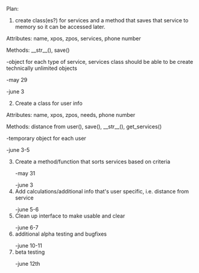 Plan: 
1. create class(es?) for services and a method that saves that service to memory so it can be accessed later.
</p/>Attributes: name, xpos, zpos, services, phone number
</p/>Methods: __str__(), save()
	</p/>-object for each type of service, services class should be able to be create technically unlimited objects
	</p/>-may 29
    </p/>-june 3

2. Create a class for user info
</p/>Attributes: name, xpos, zpos, needs, phone number
</p/>Methods: distance from user(), save(), __str__(), get_services()
	</p/>-temporary object for each user
	</p/>-june 3-5

3. Create a method/function that sorts services based on criteria
	</p/>-may 31</p/>-june 3
4. Add calculations/additional info that's user specific, i.e. distance from service
	</p/>-june 5-6
5. Clean up interface to make usable and clear
	</p/>-june 6-7
6. additional alpha testing and bugfixes
	</p/>-june 10-11
7. beta testing
   </p/>-june 12th

